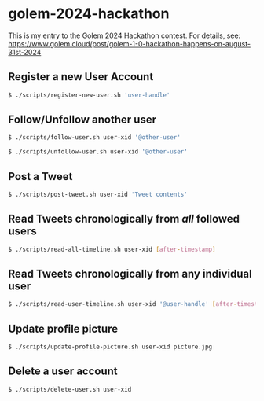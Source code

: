 # golem-2024-hackathon

This is my entry to the Golem 2024 Hackathon contest.
For details, see: https://www.golem.cloud/post/golem-1-0-hackathon-happens-on-august-31st-2024

## Register a new User Account

```bash
$ ./scripts/register-new-user.sh 'user-handle'
```

## Follow/Unfollow another user

```bash
$ ./scripts/follow-user.sh user-xid '@other-user'
```

```bash
$ ./scripts/unfollow-user.sh user-xid '@other-user'
```

## Post a Tweet

```bash
$ ./scripts/post-tweet.sh user-xid 'Tweet contents'
```

## Read Tweets chronologically from _all_ followed users

```bash
$ ./scripts/read-all-timeline.sh user-xid [after-timestamp]
```

## Read Tweets chronologically from any individual user

```bash
$ ./scripts/read-user-timeline.sh user-xid '@user-handle' [after-timestamp]
```

## Update profile picture

```bash
$ ./scripts/update-profile-picture.sh user-xid picture.jpg
```

## Delete a user account

```bash
$ ./scripts/delete-user.sh user-xid
```
